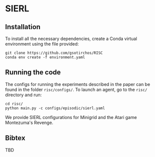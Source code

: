 # SIERL

## Installation

To install all the necessary dependencies, create a Conda virtual environment using the file provided:

```
git clone https://github.com/gsotirchos/RISC
conda env create -f environment.yaml
```


## Running the code

The configs for running the experiments described in the paper can be found in the folder `risc/configs/`. To launch an agent, go to the `risc/` directory and run:

```
cd risc/
python main.py -c configs/episodic/sierl.yaml
```

We provide SIERL configurations for Minigrid and the Atari game Montezuma's Revenge.


<!--
## Creating the Visualizations

The current codebase logs to Wandb. We provide the raw numbers for our runs as well
as the code to convert them into the plots seen in the paper. To create all the plots,
simply run:

```
cd visualization
python create_figures.py
```

To create just one of the figures, run:

```
cd visualization
python create_figures.py -c <"figure_3_top" | "figure_3_bottom" | "figure_4_left" | "figure_4_right" | "figure_5" | "figure_6">
```
-->


## Bibtex

TBD

<!--
If you found our work useful, please cite our paper.

```
@inproceedings{
    patil2024intelligent,
    title={Intelligent Switching for Reset-Free {RL}},
    author={Darshan Patil and Janarthanan Rajendran and Glen Berseth and Sarath Chandar},
    booktitle={The Twelfth International Conference on Learning Representations},
    year={2024},
    url={https://openreview.net/forum?id=Nq45xeghcL}
}
```
-->